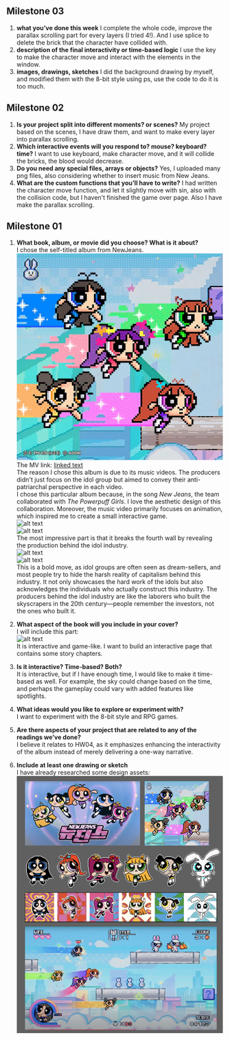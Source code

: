 ## Milestone 03
1. **what you’ve done this week**
I complete the whole code, improve the parallax scrolling part for every layers (I tried 4!). And I use splice to delete the brick that the character have collided with.
2. **description of the final interactivity or time-based logic**
I use the key to make the character move and interact with the elements in the window.
3. **images, drawings, sketches**
I did the background drawing by myself, and modified them with the 8-bit style using ps, use the code to do it is too much.

## Milestone 02
1. **Is your project split into different moments? or scenes?**
   My project based on the scenes, I have draw them, and want to make every layer into parallax scrolling.
2. **Which interactive events will you respond to? mouse? keyboard? time?**
   I want to use keyboard, make character move, and it will collide the bricks, the blood would decrease.
3. **Do you need any special files, arrays or objects?**
   Yes, I uploaded many png files, also considering whether to insert music from New Jeans.
4. **What are the custom functions that you’ll have to write?**
   I had written the character move function, and let it slightly move with sin, also with the collision code, but I haven't finished the game over page. Also I have make the parallax scrolling.
## Milestone 01 
1. **What book, album, or movie did you choose? What is it about?**  
   I chose the self-titled album from NewJeans.  
   ![alt text](image.png)  
   The MV link: [linked text](https://www.youtube.com/watch?v=kcelgrGY1h8)  
   The reason I chose this album is due to its music videos. The producers didn't just focus on the idol group but aimed to convey their anti-patriarchal perspective in each video.  
   I chose this particular album because, in the song *New Jeans*, the team collaborated with *The Powerpuff Girls*. I love the aesthetic design of this collaboration. Moreover, the music video primarily focuses on animation, which inspired me to create a small interactive game.  
   ![alt text](image-3.png)  
   ![alt text](image-4.png)  
   The most impressive part is that it breaks the fourth wall by revealing the production behind the idol industry.  
   ![alt text](image-1.png)  
   ![alt text](image-2.png)  
   This is a bold move, as idol groups are often seen as dream-sellers, and most people try to hide the harsh reality of capitalism behind this industry. It not only showcases the hard work of the idols but also acknowledges the individuals who actually construct this industry. The producers behind the idol industry are like the laborers who built the skyscrapers in the 20th century—people remember the investors, not the ones who built it.

2. **What aspect of the book will you include in your cover?**  
   I will include this part:  
   ![alt text](image-5.png)  
   It is interactive and game-like. I want to build an interactive page that contains some story chapters.

3. **Is it interactive? Time-based? Both?**  
   It is interactive, but if I have enough time, I would like to make it time-based as well. For example, the sky could change based on the time, and perhaps the gameplay could vary with added features like spotlights.

4. **What ideas would you like to explore or experiment with?**  
   I want to experiment with the 8-bit style and RPG games.

5. **Are there aspects of your project that are related to any of the readings we’ve done?**  
   I believe it relates to HW04, as it emphasizes enhancing the interactivity of the album instead of merely delivering a one-way narrative.

6. **Include at least one drawing or sketch**  
   I have already researched some design assets:  
   ![alt text](image-6.png)

